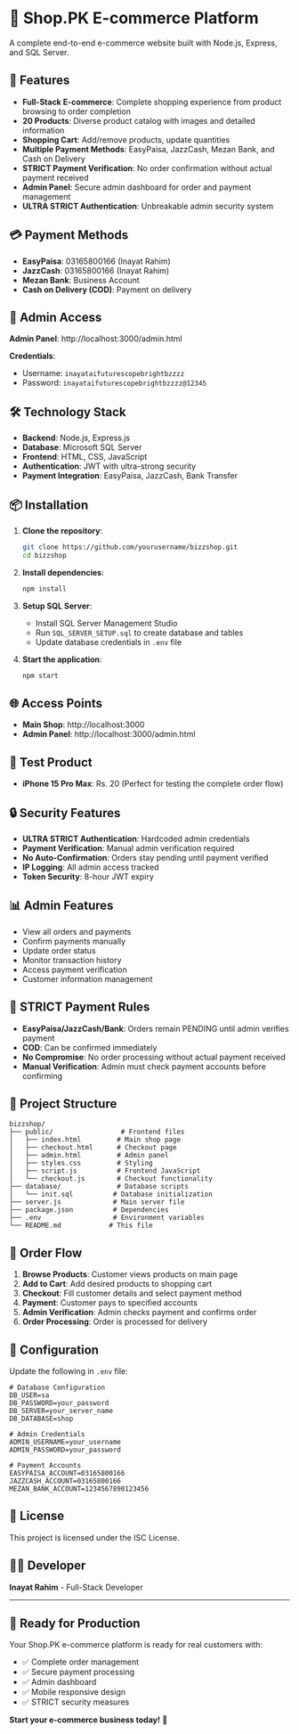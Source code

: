# 🛒 Shop.PK E-commerce Platform

A complete end-to-end e-commerce website built with Node.js, Express, and SQL Server.

## 🚀 Features

- **Full-Stack E-commerce**: Complete shopping experience from product browsing to order completion
- **20 Products**: Diverse product catalog with images and detailed information
- **Shopping Cart**: Add/remove products, update quantities
- **Multiple Payment Methods**: EasyPaisa, JazzCash, Mezan Bank, and Cash on Delivery
- **STRICT Payment Verification**: No order confirmation without actual payment received
- **Admin Panel**: Secure admin dashboard for order and payment management
- **ULTRA STRICT Authentication**: Unbreakable admin security system

## 💳 Payment Methods

- **EasyPaisa**: 03165800166 (Inayat Rahim)
- **JazzCash**: 03165800166 (Inayat Rahim)
- **Mezan Bank**: Business Account
- **Cash on Delivery (COD)**: Payment on delivery

## 🔐 Admin Access

**Admin Panel**: http://localhost:3000/admin.html

**Credentials**:
- Username: `inayataifuturescopebrightbzzzz`
- Password: `inayataifuturescopebrightbzzzz@12345`

## 🛠️ Technology Stack

- **Backend**: Node.js, Express.js
- **Database**: Microsoft SQL Server
- **Frontend**: HTML, CSS, JavaScript
- **Authentication**: JWT with ultra-strong security
- **Payment Integration**: EasyPaisa, JazzCash, Bank Transfer

## 📦 Installation

1. **Clone the repository**:
   ```bash
   git clone https://github.com/yourusername/bizzshop.git
   cd bizzshop
   ```

2. **Install dependencies**:
   ```bash
   npm install
   ```

3. **Setup SQL Server**:
   - Install SQL Server Management Studio
   - Run `SQL_SERVER_SETUP.sql` to create database and tables
   - Update database credentials in `.env` file

4. **Start the application**:
   ```bash
   npm start
   ```

## 🌐 Access Points

- **Main Shop**: http://localhost:3000
- **Admin Panel**: http://localhost:3000/admin.html

## 🧪 Test Product

- **iPhone 15 Pro Max**: Rs. 20 (Perfect for testing the complete order flow)

## 🔒 Security Features

- **ULTRA STRICT Authentication**: Hardcoded admin credentials
- **Payment Verification**: Manual admin verification required
- **No Auto-Confirmation**: Orders stay pending until payment verified
- **IP Logging**: All admin access tracked
- **Token Security**: 8-hour JWT expiry

## 📊 Admin Features

- View all orders and payments
- Confirm payments manually
- Update order status
- Monitor transaction history
- Access payment verification
- Customer information management

## 🚨 STRICT Payment Rules

- **EasyPaisa/JazzCash/Bank**: Orders remain PENDING until admin verifies payment
- **COD**: Can be confirmed immediately
- **No Compromise**: No order processing without actual payment received
- **Manual Verification**: Admin must check payment accounts before confirming

## 📁 Project Structure

```
bizzshop/
├── public/                 # Frontend files
│   ├── index.html         # Main shop page
│   ├── checkout.html      # Checkout page
│   ├── admin.html         # Admin panel
│   ├── styles.css         # Styling
│   ├── script.js          # Frontend JavaScript
│   └── checkout.js        # Checkout functionality
├── database/              # Database scripts
│   └── init.sql          # Database initialization
├── server.js             # Main server file
├── package.json          # Dependencies
├── .env                  # Environment variables
└── README.md            # This file
```

## 🎯 Order Flow

1. **Browse Products**: Customer views products on main page
2. **Add to Cart**: Add desired products to shopping cart
3. **Checkout**: Fill customer details and select payment method
4. **Payment**: Customer pays to specified accounts
5. **Admin Verification**: Admin checks payment and confirms order
6. **Order Processing**: Order is processed for delivery

## 🔧 Configuration

Update the following in `.env` file:

```env
# Database Configuration
DB_USER=sa
DB_PASSWORD=your_password
DB_SERVER=your_server_name
DB_DATABASE=shop

# Admin Credentials
ADMIN_USERNAME=your_username
ADMIN_PASSWORD=your_password

# Payment Accounts
EASYPAISA_ACCOUNT=03165800166
JAZZCASH_ACCOUNT=03165800166
MEZAN_BANK_ACCOUNT=1234567890123456
```

## 📝 License

This project is licensed under the ISC License.

## 👨‍💻 Developer

**Inayat Rahim** - Full-Stack Developer

---

## 🚀 Ready for Production

Your Shop.PK e-commerce platform is ready for real customers with:
- ✅ Complete order management
- ✅ Secure payment processing
- ✅ Admin dashboard
- ✅ Mobile responsive design
- ✅ STRICT security measures

**Start your e-commerce business today!** 🛒
